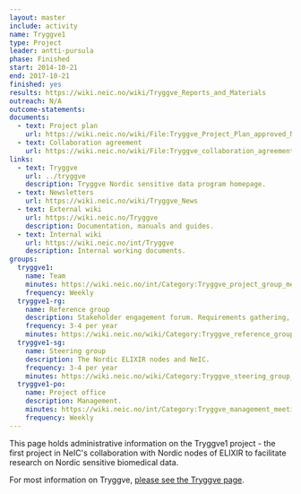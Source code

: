 ```yaml
---
layout: master
include: activity
name: Tryggve1
type: Project
leader: antti-pursula
phase: Finished
start: 2014-10-21
end: 2017-10-21
finished: yes
results: https://wiki.neic.no/wiki/Tryggve_Reports_and_Materials
outreach: N/A
outcome-statements:
documents:
  - text: Project plan
    url: https://wiki.neic.no/wiki/File:Tryggve_Project_Plan_approved_Nov-2014.pdf
  - text: Collaboration agreement
    url: https://wiki.neic.no/wiki/File:Tryggve_collaboration_agreement.pdf
links:
  - text: Tryggve
    url: ../tryggve
    description: Tryggve Nordic sensitive data program homepage.
  - text: Newsletters
    url: https://wiki.neic.no/wiki/Tryggve_News
  - text: External wiki
    url: https://wiki.neic.no/Tryggve
    description: Documentation, manuals and guides.
  - text: Internal wiki
    url: https://wiki.neic.no/int/Tryggve
    description: Internal working documents.
groups:
  tryggve1:
    name: Team
    minutes: https://wiki.neic.no/int/Category:Tryggve_project_group_meetings
    frequency: Weekly
  tryggve1-rg:
    name: Reference group
    description: Stakeholder engagement forum. Requirements gathering, outreach and quality assurance.
    frequency: 3-4 per year
    minutes: https://wiki.neic.no/wiki/Category:Tryggve_reference_group_meetings
  tryggve1-sg:
    name: Steering group
    description: The Nordic ELIXIR nodes and NeIC.
    frequency: 3-4 per year
    minutes: https://wiki.neic.no/wiki/Category:Tryggve_steering_group_meetings
  tryggve1-po:
    name: Project office
    description: Management.
    minutes: https://wiki.neic.no/int/Category:Tryggve_management_meetings
    frequency: Weekly
---
```

This page holds administrative information on the Tryggve1 project - the first
project in NeIC's collaboration with Nordic nodes of ELIXIR to facilitate
research on Nordic sensitive biomedical data.

For most information on Tryggve, [please see the Tryggve page](../tryggve).
